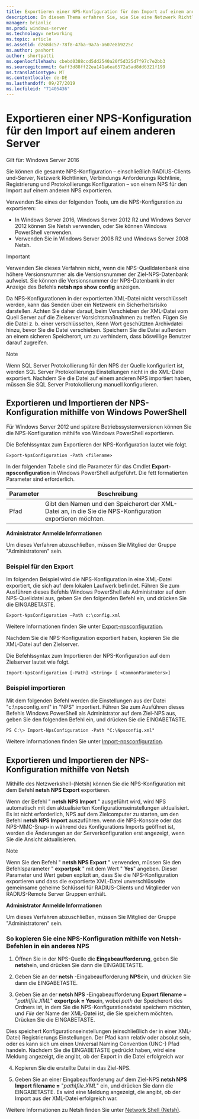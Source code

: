 ```yaml
---
title: Exportieren einer NPS-Konfiguration für den Import auf einem anderen Server
description: In diesem Thema erfahren Sie, wie Sie eine Netzwerk Richtlinien Server-Konfiguration in Windows Server 2016 exportieren.
manager: brianlic
ms.prod: windows-server
ms.technology: networking
ms.topic: article
ms.assetid: d268dc57-78f8-47ba-9a7a-a607e8b9225c
ms.author: pashort
author: shortpatti
ms.openlocfilehash: cbebd0388ccd5dd2540a20f5d325d7f97c7e2bb3
ms.sourcegitcommit: 6aff3d88ff22ea141a6ea6572a5ad8dd6321f199
ms.translationtype: MT
ms.contentlocale: de-DE
ms.lasthandoff: 09/27/2019
ms.locfileid: "71405436"
---
```

# <a name="export-an-nps-configuration-for-import-on-another-server"></a>Exportieren einer NPS-Konfiguration für den Import auf einem anderen Server

Gilt für: Windows Server 2016

Sie können die gesamte NPS-Konfiguration – einschließlich RADIUS-Clients und-Server, Netzwerk Richtlinien, Verbindungs Anforderungs Richtlinie, Registrierung und Protokollierungs Konfiguration – von einem NPS für den Import auf einem anderen NPS exportieren. 

Verwenden Sie eines der folgenden Tools, um die NPS-Konfiguration zu exportieren:

- In Windows Server 2016, Windows Server 2012 R2 und Windows Server 2012 können Sie Netsh verwenden, oder Sie können Windows PowerShell verwenden.
- Verwenden Sie in Windows Server 2008 R2 und Windows Server 2008 Netsh.

> [!IMPORTANT]
> Verwenden Sie dieses Verfahren nicht, wenn die NPS-Quelldatenbank eine höhere Versionsnummer als die Versionsnummer der Ziel-NPS-Datenbank aufweist. Sie können die Versionsnummer der NPS-Datenbank in der Anzeige des Befehls **netsh nps show config** anzeigen.

Da NPS-Konfigurationen in der exportierten XML-Datei nicht verschlüsselt werden, kann das Senden über ein Netzwerk ein Sicherheitsrisiko darstellen. Achten Sie daher darauf, beim Verschieben der XML-Datei vom Quell Server auf die Zielserver Vorsichtsmaßnahmen zu treffen. Fügen Sie die Datei z. b. einer verschlüsselten, Kenn Wort geschützten Archivdatei hinzu, bevor Sie die Datei verschieben. Speichern Sie die Datei außerdem an einem sicheren Speicherort, um zu verhindern, dass böswillige Benutzer darauf zugreifen.

> [!NOTE]
> Wenn SQL Server Protokollierung für den NPS der Quelle konfiguriert ist, werden SQL Server Protokollierungs Einstellungen nicht in die XML-Datei exportiert. Nachdem Sie die Datei auf einem anderen NPS importiert haben, müssen Sie SQL Server Protokollierung manuell konfigurieren.

## <a name="export-and-import-the-nps-configuration-by-using-windows-powershell"></a>Exportieren und Importieren der NPS-Konfiguration mithilfe von Windows PowerShell

Für Windows Server 2012 und spätere Betriebssystemversionen können Sie die NPS-Konfiguration mithilfe von Windows PowerShell exportieren.

Die Befehlssyntax zum Exportieren der NPS-Konfiguration lautet wie folgt. 

    Export-NpsConfiguration -Path <filename>

In der folgenden Tabelle sind die Parameter für das Cmdlet **Export-npsconfiguration** in Windows PowerShell aufgeführt. Die fett formatierten Parameter sind erforderlich.

|Parameter|Beschreibung|
|---------|-----------|
|Pfad|Gibt den Namen und den Speicherort der XML-Datei an, in die Sie die NPS-Konfiguration exportieren möchten.|

**Administrator Anmelde Informationen**

Um dieses Verfahren abzuschließen, müssen Sie Mitglied der Gruppe "Administratoren" sein.

### <a name="export-example"></a>Beispiel für den Export 

Im folgenden Beispiel wird die NPS-Konfiguration in eine XML-Datei exportiert, die sich auf dem lokalen Laufwerk befindet. Führen Sie zum Ausführen dieses Befehls Windows PowerShell als Administrator auf dem NPS-Quelldatei aus, geben Sie den folgenden Befehl ein, und drücken Sie die EINGABETASTE.

`Export-NpsConfiguration –Path c:\config.xml` 

Weitere Informationen finden Sie unter [Export-npsconfiguration](https://technet.microsoft.com/library/jj872749.aspx).

Nachdem Sie die NPS-Konfiguration exportiert haben, kopieren Sie die XML-Datei auf den Zielserver.

Die Befehlssyntax zum Importieren der NPS-Konfiguration auf dem Zielserver lautet wie folgt.

    Import-NpsConfiguration [-Path] <String> [ <CommonParameters>]

### <a name="import-example"></a>Beispiel importieren

Mit dem folgenden Befehl werden die Einstellungen aus der Datei "c:\npsconfig.xml" in "NPS" importiert. Führen Sie zum Ausführen dieses Befehls Windows PowerShell als Administrator auf dem Ziel-NPS aus, geben Sie den folgenden Befehl ein, und drücken Sie die EINGABETASTE.

    PS C:\> Import-NpsConfiguration -Path "C:\Npsconfig.xml"

Weitere Informationen finden Sie unter [Import-npsconfiguration](https://technet.microsoft.com/library/jj872750.aspx).

## <a name="export-and-import-the-nps-configuration-by-using-netsh"></a>Exportieren und Importieren der NPS-Konfiguration mithilfe von Netsh

Mithilfe des Netzwerkshell-\(Netsh\) können Sie die NPS-Konfiguration mit dem Befehl **netsh NPS Export** exportieren.

Wenn der Befehl " **netsh NPS Import** " ausgeführt wird, wird NPS automatisch mit den aktualisierten Konfigurationseinstellungen aktualisiert. Es ist nicht erforderlich, NPS auf dem Zielcomputer zu starten, um den Befehl **netsh NPS Import** auszuführen. wenn die NPS-Konsole oder das NPS-MMC-Snap-in während des Konfigurations Imports geöffnet ist, werden die Änderungen an der Serverkonfiguration erst angezeigt, wenn Sie die Ansicht aktualisieren. 

> [!NOTE]
> Wenn Sie den Befehl " **netsh NPS Export** " verwenden, müssen Sie den Befehlsparameter " **exportpsk** " mit dem Wert " **Yes**" angeben. Dieser Parameter und Wert geben explizit an, dass Sie die NPS-Konfiguration exportieren und dass die exportierte XML-Datei unverschlüsselte gemeinsame geheime Schlüssel für RADIUS-Clients und Mitglieder von RADIUS-Remote Server Gruppen enthält.

**Administrator Anmelde Informationen**

Um dieses Verfahren abzuschließen, müssen Sie Mitglied der Gruppe "Administratoren" sein.

### <a name="to-copy-an-nps-configuration-to-another-nps-using-netsh-commands"></a>So kopieren Sie eine NPS-Konfiguration mithilfe von Netsh-Befehlen in ein anderes NPS

1. Öffnen Sie in der NPS-Quelle die **Eingabeaufforderung**, geben Sie **netsh**ein, und drücken Sie dann die EINGABETASTE.

2. Geben Sie an der **netsh** -Eingabeaufforderung **NPS**ein, und drücken Sie dann die EINGABETASTE. 

3. Geben Sie an der **netsh NPS** -Eingabeaufforderung **Export filename =** "*path\file.XML*" **exportpsk = Yes**ein, wobei *path* der Speicherort des Ordners ist, in dem Sie die NPS-Konfigurationsdatei speichern möchten, und *File* der Name der XML-Datei ist, die Sie speichern möchten. Drücken Sie die EINGABETASTE. 

Dies speichert Konfigurationseinstellungen \(einschließlich der in einer XML-Datei\) Registrierungs Einstellungen. Der Pfad kann relativ oder absolut sein, oder es kann sich um einen Universal Naming Convention \(UNC-\) Pfad handeln. Nachdem Sie die EINGABETASTE gedrückt haben, wird eine Meldung angezeigt, die angibt, ob der Export in die Datei erfolgreich war

4. Kopieren Sie die erstellte Datei in das Ziel-NPS.

5. Geben Sie an einer Eingabeaufforderung auf dem Ziel-NPS **netsh NPS Import filename =** "*path\file.XML*" ein, und drücken Sie dann die EINGABETASTE. Es wird eine Meldung angezeigt, die angibt, ob der Import aus der XML-Datei erfolgreich war.

Weitere Informationen zu Netsh finden Sie unter [Network Shell (Netsh)](../netsh/netsh.md).

